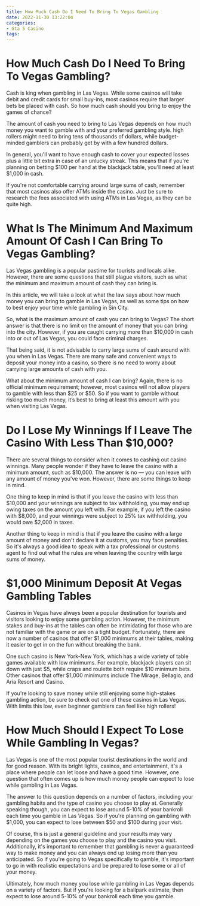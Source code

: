 ```yaml
---
title: How Much Cash Do I Need To Bring To Vegas Gambling 
date: 2022-11-30 13:22:04
categories:
- Gta 5 Casino
tags:
---
```



#  How Much Cash Do I Need To Bring To Vegas Gambling? 

Cash is king when gambling in Las Vegas. While some casinos will take debit and credit cards for small buy-ins, most casinos require that larger bets be placed with cash. So how much cash should you bring to enjoy the games of chance?

The amount of cash you need to bring to Las Vegas depends on how much money you want to gamble with and your preferred gambling style. high rollers might need to bring tens of thousands of dollars, while budget-minded gamblers can probably get by with a few hundred dollars.

In general, you'll want to have enough cash to cover your expected losses plus a little bit extra in case of an unlucky streak. This means that if you're planning on betting $100 per hand at the blackjack table, you'll need at least $1,000 in cash.

If you're not comfortable carrying around large sums of cash, remember that most casinos also offer ATMs inside the casino. Just be sure to research the fees associated with using ATMs in Las Vegas, as they can be quite high.

#  What Is The Minimum And Maximum Amount Of Cash I Can Bring To Vegas Gambling? 

Las Vegas gambling is a popular pastime for tourists and locals alike. However, there are some questions that still plague visitors, such as what the minimum and maximum amount of cash they can bring is. 

In this article, we will take a look at what the law says about how much money you can bring to gamble in Las Vegas, as well as some tips on how to best enjoy your time while gambling in Sin City. 

So, what is the maximum amount of cash you can bring to Vegas? The short answer is that there is no limit on the amount of money that you can bring into the city. However, if you are caught carrying more than $10,000 in cash into or out of Las Vegas, you could face criminal charges. 

That being said, it is not advisable to carry large sums of cash around with you when in Las Vegas. There are many safe and convenient ways to deposit your money into a casino, so there is no need to worry about carrying large amounts of cash with you. 

What about the minimum amount of cash I can bring? Again, there is no official minimum requirement; however, most casinos will not allow players to gamble with less than $25 or $50. So if you want to gamble without risking too much money, it’s best to bring at least this amount with you when visiting Las Vegas. 

#  Do I Lose My Winnings If I Leave The Casino With Less Than $10,000? 

There are several things to consider when it comes to cashing out casino winnings. Many people wonder if they have to leave the casino with a minimum amount, such as $10,000. The answer is no — you can leave with any amount of money you've won. However, there are some things to keep in mind.

One thing to keep in mind is that if you leave the casino with less than $10,000 and your winnings are subject to tax withholding, you may end up owing taxes on the amount you left with. For example, if you left the casino with $8,000, and your winnings were subject to 25% tax withholding, you would owe $2,000 in taxes.

Another thing to keep in mind is that if you leave the casino with a large amount of money and don't declare it at customs, you may face penalties. So it's always a good idea to speak with a tax professional or customs agent to find out what the rules are when leaving the country with large sums of money.

#  $1,000 Minimum Deposit At Vegas Gambling Tables 

Casinos in Vegas have always been a popular destination for tourists and visitors looking to enjoy some gambling action. However, the minimum stakes and buy-ins at the tables can often be intimidating for those who are not familiar with the game or are on a tight budget. Fortunately, there are now a number of casinos that offer $1,000 minimums at their tables, making it easier to get in on the fun without breaking the bank.

One such casino is New York-New York, which has a wide variety of table games available with low minimums. For example, blackjack players can sit down with just $5, while craps and roulette both require $10 minimum bets. Other casinos that offer $1,000 minimums include The Mirage, Bellagio, and Aria Resort and Casino.

If you're looking to save money while still enjoying some high-stakes gambling action, be sure to check out one of these casinos in Las Vegas. With limits this low, even beginner gamblers can feel like high rollers!

#  How Much Should I Expect To Lose While Gambling In Vegas?

Las Vegas is one of the most popular tourist destinations in the world and for good reason. With its bright lights, casinos, and entertainment, it's a place where people can let loose and have a good time. However, one question that often comes up is how much money people can expect to lose while gambling in Las Vegas.

The answer to this question depends on a number of factors, including your gambling habits and the type of casino you choose to play at. Generally speaking though, you can expect to lose around 5-10% of your bankroll each time you gamble in Las Vegas. So if you're planning on gambling with $1,000, you can expect to lose between $50 and $100 during your visit.

Of course, this is just a general guideline and your results may vary depending on the games you choose to play and the casino you visit. Additionally, it's important to remember that gambling is never a guaranteed way to make money and you can always end up losing more than you anticipated. So if you're going to Vegas specifically to gamble, it's important to go in with realistic expectations and be prepared to lose some or all of your money.

Ultimately, how much money you lose while gambling in Las Vegas depends on a variety of factors. But if you're looking for a ballpark estimate, then expect to lose around 5-10% of your bankroll each time you gamble.